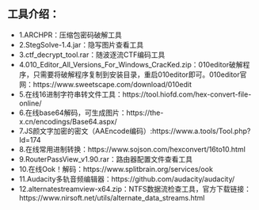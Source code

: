 <h2>工具介绍：</h2>
<ul>
<li>
1.ARCHPR：压缩包密码破解工具<br>
</li>
<li>
2.StegSolve-1.4.jar：隐写图片查看工具<br>
</li>
<li>
3.ctf_decrypt_tool.rar：随波逐流CTF编码工具<br>
</li>
<li>
4.010_Editor_All_Versions_For_Windows_CracKed.zip：010editor破解程序，只需要将破解程序复制到安装目录，重启010editor即可。010editor官网：https://www.sweetscape.com/download/010edit
<br>
</li>
<li>
5.在线16进制字符串转文件工具：https://tool.hiofd.com/hex-convert-file-online/<br>
</li>
<li>
6.在线base64解码，可生成图片：https://the-x.cn/encodings/Base64.aspx/<br>
</li>
<li>
7.JS颜文字加密的密文（AAEncode编码）:https://www.a.tools/Tool.php?Id=174<br>
</li>
<li>
8.在线常用进制转换：https://www.sojson.com/hexconvert/16to10.html<br>
</li>
<li>
9.RouterPassView_v1.90.rar：路由器配置文件查看工具<br>
</li>
<li>
10.在线Ook！解码：https://www.splitbrain.org/services/ook<br>
</li>
<li>
11.Audacity多轨音频编辑器：https://github.com/audacity/audacity/<br>
</li>
<li>
12.alternatestreamview-x64.zip：NTFS数据流检查工具，官方下载链接：https://www.nirsoft.net/utils/alternate_data_streams.html<br>
</li>
<ul>

